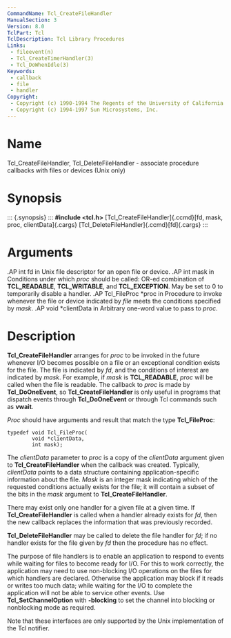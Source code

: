 ```yaml
---
CommandName: Tcl_CreateFileHandler
ManualSection: 3
Version: 8.0
TclPart: Tcl
TclDescription: Tcl Library Procedures
Links:
 - fileevent(n)
 - Tcl_CreateTimerHandler(3)
 - Tcl_DoWhenIdle(3)
Keywords:
 - callback
 - file
 - handler
Copyright:
 - Copyright (c) 1990-1994 The Regents of the University of California.
 - Copyright (c) 1994-1997 Sun Microsystems, Inc.
---
```


# Name

Tcl_CreateFileHandler, Tcl_DeleteFileHandler - associate procedure callbacks with files or devices (Unix only)

# Synopsis

::: {.synopsis} :::
**#include <tcl.h>**
[Tcl_CreateFileHandler]{.ccmd}[fd, mask, proc, clientData]{.cargs}
[Tcl_DeleteFileHandler]{.ccmd}[fd]{.cargs}
:::

# Arguments

.AP int fd in Unix file descriptor for an open file or device. .AP int mask in Conditions under which *proc* should be called: OR-ed combination of **TCL_READABLE**, **TCL_WRITABLE**, and **TCL_EXCEPTION**.  May be set to 0 to temporarily disable a handler. .AP Tcl_FileProc *proc in Procedure to invoke whenever the file or device indicated by *file* meets the conditions specified by *mask*. .AP void *clientData in Arbitrary one-word value to pass to *proc*.

# Description

**Tcl_CreateFileHandler** arranges for *proc* to be invoked in the future whenever I/O becomes possible on a file or an exceptional condition exists for the file.  The file is indicated by *fd*, and the conditions of interest are indicated by *mask*.  For example, if *mask* is **TCL_READABLE**, *proc* will be called when the file is readable. The callback to *proc* is made by **Tcl_DoOneEvent**, so **Tcl_CreateFileHandler** is only useful in programs that dispatch events through **Tcl_DoOneEvent** or through Tcl commands such as **vwait**.

*Proc* should have arguments and result that match the type **Tcl_FileProc**:

```
typedef void Tcl_FileProc(
        void *clientData,
        int mask);
```

The *clientData* parameter to *proc* is a copy of the *clientData* argument given to **Tcl_CreateFileHandler** when the callback was created.  Typically, *clientData* points to a data structure containing application-specific information about the file.  *Mask* is an integer mask indicating which of the requested conditions actually exists for the file;  it will contain a subset of the bits in the *mask* argument to **Tcl_CreateFileHandler**.

There may exist only one handler for a given file at a given time. If **Tcl_CreateFileHandler** is called when a handler already exists for *fd*, then the new callback replaces the information that was previously recorded.

**Tcl_DeleteFileHandler** may be called to delete the file handler for *fd*;  if no handler exists for the file given by *fd* then the procedure has no effect.

The purpose of file handlers is to enable an application to respond to events while waiting for files to become ready for I/O.  For this to work correctly, the application may need to use non-blocking I/O operations on the files for which handlers are declared.  Otherwise the application may block if it reads or writes too much data; while waiting for the I/O to complete the application will not be able to service other events. Use **Tcl_SetChannelOption** with **-blocking** to set the channel into blocking or nonblocking mode as required.

Note that these interfaces are only supported by the Unix implementation of the Tcl notifier.

